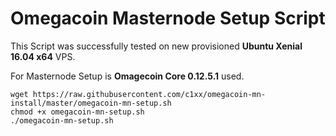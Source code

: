 # Omegacoin Masternode Setup Script

This Script was successfully tested on new provisioned **Ubuntu Xenial 16.04 x64** VPS.

For Masternode Setup is **Omagecoin Core 0.12.5.1** used.

```
wget https://raw.githubusercontent.com/c1xx/omegacoin-mn-install/master/omegacoin-mn-setup.sh
chmod +x omegacoin-mn-setup.sh
./omegacoin-mn-setup.sh
```

